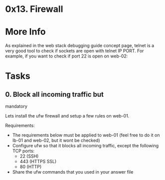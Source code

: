 # 0x13. Firewall

# More Info
As explained in the web stack debugging guide concept page, telnet is a very good tool to check if sockets are open with telnet IP PORT. For example, if you want to check if port 22 is open on web-02:


# Tasks

## 0. Block all incoming traffic but
mandatory

Lets install the ufw firewall and setup a few rules on web-01.

Requirements:
- The requirements below must be applied to web-01 (feel free to do it on lb-01 and web-02, but it wont be checked)
- Configure ufw so that it blocks all incoming traffic, except the following TCP ports:
	- 22 (SSH)
	- 443 (HTTPS SSL)
	- 80 (HTTP)
- Share the ufw commands that you used in your answer file
